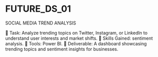 # FUTURE_DS_01
SOCIAL MEDIA TREND ANALYSIS


🔹 Task: Analyze trending topics on Twitter, Instagram, or LinkedIn to understand user interests and market shifts.
🔹 Skills Gained:  sentiment analysis.
🔹 Tools: Power BI.
🔹 Deliverable: A dashboard showcasing trending topics and sentiment insights for businesses.
